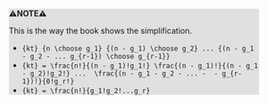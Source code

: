 <div style="margin:2em; background-color: #e0e0e0;">

<strong>⚠️NOTE️️️⚠️</strong>

This is the way the book shows the simplification.

* `{kt} {n \choose g_1} {(n - g_1) \choose g_2} ... {(n - g_1 - g_2 - ... g_{r-1}) \choose g_{r-1}}` 
* `{kt} = \frac{n!}{(n - g_1)!g_1!} \frac{(n - g_1)!}{(n - g_1 - g_2)!g_2!} ...  \frac{(n - g_1 - g_2 - ... -  - g_{r-1})!}{0!g_r!}`
* `{kt} = \frac{n!}{g_1!g_2!...g_r}`
</div>

